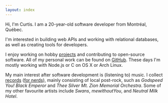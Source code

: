 ```yaml
---
layout: index
---
```


Hi, I'm Curtis.
I am a 20-year-old
software developer
from Montréal, Québec.

I'm interested
in building web APIs
and working with relational databases,
as well as creating tools
for developers.

I enjoy working on
hobby [projects](projects.html)
and contributing to open-source software.
All of my personal work
can be found on [GitHub][github].
These days I'm mostly working with
Node.js or C
on OS X or Arch Linux.

[github]: https://github.com/programble

My main interest
after software development
is (listening to) music.
I collect [records][discogs] ([for nerds][records]),
mainly consisting of local post-rock,
such as
*Godspeed You! Black Emperor*
and *Thee Silver Mt. Zion Memorial Orchestra*.
Some of my other
favourite artists include
*Swans*,
*mewithoutYou*,
and *Neutral Milk Hotel*.

[discogs]: http://www.discogs.com/user/programble/collection
[records]: http://records.cmcenroe.me
